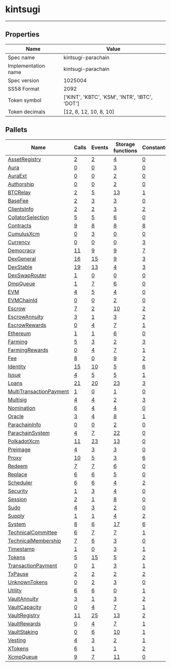 # kintsugi

---------

## Properties
| Name | Value |
| -------- | -------- |
| Spec name     | kintsugi-parachain     |
| Implementation name     | kintsugi-parachain     |
| Spec version     | 1025004     |
| SS58 Format     | 2092     |
| Token symbol      | ['KINT', 'KBTC', 'KSM', 'INTR', 'IBTC', 'DOT']     |
| Token decimals      | [12, 8, 12, 10, 8, 10]     |

## Pallets
| Name | Calls | Events | Storage functions | Constants | Errors |
| -------- | -------- | -------- | -------- | -------- | -------- |
| [AssetRegistry](assetregistry.md) | [2](assetregistry.md#calls) | [2](assetregistry.md#events) | [4](assetregistry.md#storage-functions) | [0](assetregistry.md#constants) | [5](assetregistry.md#errors) |
| [Aura](aura.md) | [0](aura.md#calls) | [0](aura.md#events) | [3](aura.md#storage-functions) | [0](aura.md#constants) | [0](aura.md#errors) |
| [AuraExt](auraext.md) | [0](auraext.md#calls) | [0](auraext.md#events) | [2](auraext.md#storage-functions) | [0](auraext.md#constants) | [0](auraext.md#errors) |
| [Authorship](authorship.md) | [0](authorship.md#calls) | [0](authorship.md#events) | [2](authorship.md#storage-functions) | [0](authorship.md#constants) | [0](authorship.md#errors) |
| [BTCRelay](btcrelay.md) | [2](btcrelay.md#calls) | [5](btcrelay.md#events) | [13](btcrelay.md#storage-functions) | [1](btcrelay.md#constants) | [52](btcrelay.md#errors) |
| [BaseFee](basefee.md) | [2](basefee.md#calls) | [3](basefee.md#events) | [3](basefee.md#storage-functions) | [0](basefee.md#constants) | [0](basefee.md#errors) |
| [ClientsInfo](clientsinfo.md) | [2](clientsinfo.md#calls) | [2](clientsinfo.md#events) | [3](clientsinfo.md#storage-functions) | [2](clientsinfo.md#constants) | [0](clientsinfo.md#errors) |
| [CollatorSelection](collatorselection.md) | [5](collatorselection.md#calls) | [5](collatorselection.md#events) | [6](collatorselection.md#storage-functions) | [0](collatorselection.md#constants) | [10](collatorselection.md#errors) |
| [Contracts](contracts.md) | [9](contracts.md#calls) | [8](contracts.md#events) | [8](contracts.md#storage-functions) | [8](contracts.md#constants) | [27](contracts.md#errors) |
| [CumulusXcm](cumulusxcm.md) | [0](cumulusxcm.md#calls) | [3](cumulusxcm.md#events) | [0](cumulusxcm.md#storage-functions) | [0](cumulusxcm.md#constants) | [0](cumulusxcm.md#errors) |
| [Currency](currency.md) | [0](currency.md#calls) | [0](currency.md#events) | [0](currency.md#storage-functions) | [3](currency.md#constants) | [2](currency.md#errors) |
| [Democracy](democracy.md) | [11](democracy.md#calls) | [9](democracy.md#events) | [9](democracy.md#storage-functions) | [7](democracy.md#constants) | [16](democracy.md#errors) |
| [DexGeneral](dexgeneral.md) | [16](dexgeneral.md#calls) | [15](dexgeneral.md#events) | [9](dexgeneral.md#storage-functions) | [3](dexgeneral.md#constants) | [28](dexgeneral.md#errors) |
| [DexStable](dexstable.md) | [19](dexstable.md#calls) | [13](dexstable.md#events) | [4](dexstable.md#storage-functions) | [3](dexstable.md#constants) | [31](dexstable.md#errors) |
| [DexSwapRouter](dexswaprouter.md) | [1](dexswaprouter.md#calls) | [0](dexswaprouter.md#events) | [0](dexswaprouter.md#storage-functions) | [0](dexswaprouter.md#constants) | [6](dexswaprouter.md#errors) |
| [DmpQueue](dmpqueue.md) | [1](dmpqueue.md#calls) | [7](dmpqueue.md#events) | [6](dmpqueue.md#storage-functions) | [0](dmpqueue.md#constants) | [2](dmpqueue.md#errors) |
| [EVM](evm.md) | [4](evm.md#calls) | [5](evm.md#events) | [4](evm.md#storage-functions) | [0](evm.md#constants) | [11](evm.md#errors) |
| [EVMChainId](evmchainid.md) | [0](evmchainid.md#calls) | [0](evmchainid.md#events) | [2](evmchainid.md#storage-functions) | [0](evmchainid.md#constants) | [0](evmchainid.md#errors) |
| [Escrow](escrow.md) | [7](escrow.md#calls) | [2](escrow.md#events) | [10](escrow.md#storage-functions) | [2](escrow.md#constants) | [13](escrow.md#errors) |
| [EscrowAnnuity](escrowannuity.md) | [3](escrowannuity.md#calls) | [1](escrowannuity.md#events) | [3](escrowannuity.md#storage-functions) | [2](escrowannuity.md#constants) | [0](escrowannuity.md#errors) |
| [EscrowRewards](escrowrewards.md) | [0](escrowrewards.md#calls) | [4](escrowrewards.md#events) | [7](escrowrewards.md#storage-functions) | [1](escrowrewards.md#constants) | [4](escrowrewards.md#errors) |
| [Ethereum](ethereum.md) | [1](ethereum.md#calls) | [1](ethereum.md#events) | [6](ethereum.md#storage-functions) | [0](ethereum.md#constants) | [2](ethereum.md#errors) |
| [Farming](farming.md) | [5](farming.md#calls) | [3](farming.md#events) | [2](farming.md#storage-functions) | [3](farming.md#constants) | [2](farming.md#errors) |
| [FarmingRewards](farmingrewards.md) | [0](farmingrewards.md#calls) | [4](farmingrewards.md#events) | [7](farmingrewards.md#storage-functions) | [1](farmingrewards.md#constants) | [4](farmingrewards.md#errors) |
| [Fee](fee.md) | [8](fee.md#calls) | [0](fee.md#events) | [9](fee.md#storage-functions) | [2](fee.md#constants) | [2](fee.md#errors) |
| [Identity](identity.md) | [15](identity.md#calls) | [10](identity.md#events) | [5](identity.md#storage-functions) | [6](identity.md#constants) | [18](identity.md#errors) |
| [Issue](issue.md) | [4](issue.md#calls) | [5](issue.md#events) | [5](issue.md#storage-functions) | [1](issue.md#constants) | [9](issue.md#errors) |
| [Loans](loans.md) | [21](loans.md#calls) | [20](loans.md#events) | [23](loans.md#storage-functions) | [3](loans.md#constants) | [26](loans.md#errors) |
| [MultiTransactionPayment](multitransactionpayment.md) | [1](multitransactionpayment.md#calls) | [0](multitransactionpayment.md#events) | [1](multitransactionpayment.md#storage-functions) | [0](multitransactionpayment.md#constants) | [0](multitransactionpayment.md#errors) |
| [Multisig](multisig.md) | [4](multisig.md#calls) | [4](multisig.md#events) | [2](multisig.md#storage-functions) | [3](multisig.md#constants) | [14](multisig.md#errors) |
| [Nomination](nomination.md) | [6](nomination.md#calls) | [4](nomination.md#events) | [4](nomination.md#storage-functions) | [0](nomination.md#constants) | [7](nomination.md#errors) |
| [Oracle](oracle.md) | [3](oracle.md#calls) | [4](oracle.md#events) | [8](oracle.md#storage-functions) | [1](oracle.md#constants) | [3](oracle.md#errors) |
| [ParachainInfo](parachaininfo.md) | [0](parachaininfo.md#calls) | [0](parachaininfo.md#events) | [2](parachaininfo.md#storage-functions) | [0](parachaininfo.md#constants) | [0](parachaininfo.md#errors) |
| [ParachainSystem](parachainsystem.md) | [4](parachainsystem.md#calls) | [7](parachainsystem.md#events) | [22](parachainsystem.md#storage-functions) | [0](parachainsystem.md#constants) | [8](parachainsystem.md#errors) |
| [PolkadotXcm](polkadotxcm.md) | [11](polkadotxcm.md#calls) | [23](polkadotxcm.md#events) | [13](polkadotxcm.md#storage-functions) | [0](polkadotxcm.md#constants) | [20](polkadotxcm.md#errors) |
| [Preimage](preimage.md) | [4](preimage.md#calls) | [3](preimage.md#events) | [3](preimage.md#storage-functions) | [0](preimage.md#constants) | [6](preimage.md#errors) |
| [Proxy](proxy.md) | [10](proxy.md#calls) | [5](proxy.md#events) | [3](proxy.md#storage-functions) | [6](proxy.md#constants) | [8](proxy.md#errors) |
| [Redeem](redeem.md) | [7](redeem.md#calls) | [7](redeem.md#events) | [6](redeem.md#storage-functions) | [0](redeem.md#constants) | [9](redeem.md#errors) |
| [Replace](replace.md) | [6](replace.md#calls) | [6](replace.md#events) | [5](replace.md#storage-functions) | [0](replace.md#constants) | [11](replace.md#errors) |
| [Scheduler](scheduler.md) | [6](scheduler.md#calls) | [6](scheduler.md#events) | [4](scheduler.md#storage-functions) | [2](scheduler.md#constants) | [5](scheduler.md#errors) |
| [Security](security.md) | [1](security.md#calls) | [3](security.md#events) | [4](security.md#storage-functions) | [0](security.md#constants) | [0](security.md#errors) |
| [Session](session.md) | [2](session.md#calls) | [1](session.md#events) | [8](session.md#storage-functions) | [0](session.md#constants) | [5](session.md#errors) |
| [Sudo](sudo.md) | [4](sudo.md#calls) | [3](sudo.md#events) | [2](sudo.md#storage-functions) | [0](sudo.md#constants) | [1](sudo.md#errors) |
| [Supply](supply.md) | [1](supply.md#calls) | [1](supply.md#events) | [4](supply.md#storage-functions) | [2](supply.md#constants) | [0](supply.md#errors) |
| [System](system.md) | [8](system.md#calls) | [6](system.md#events) | [17](system.md#storage-functions) | [6](system.md#constants) | [6](system.md#errors) |
| [TechnicalCommittee](technicalcommittee.md) | [6](technicalcommittee.md#calls) | [7](technicalcommittee.md#events) | [7](technicalcommittee.md#storage-functions) | [1](technicalcommittee.md#constants) | [10](technicalcommittee.md#errors) |
| [TechnicalMembership](technicalmembership.md) | [7](technicalmembership.md#calls) | [6](technicalmembership.md#events) | [3](technicalmembership.md#storage-functions) | [0](technicalmembership.md#constants) | [3](technicalmembership.md#errors) |
| [Timestamp](timestamp.md) | [1](timestamp.md#calls) | [0](timestamp.md#events) | [3](timestamp.md#storage-functions) | [1](timestamp.md#constants) | [0](timestamp.md#errors) |
| [Tokens](tokens.md) | [5](tokens.md#calls) | [15](tokens.md#events) | [5](tokens.md#storage-functions) | [2](tokens.md#constants) | [8](tokens.md#errors) |
| [TransactionPayment](transactionpayment.md) | [0](transactionpayment.md#calls) | [1](transactionpayment.md#events) | [3](transactionpayment.md#storage-functions) | [1](transactionpayment.md#constants) | [0](transactionpayment.md#errors) |
| [TxPause](txpause.md) | [2](txpause.md#calls) | [2](txpause.md#events) | [2](txpause.md#storage-functions) | [2](txpause.md#constants) | [4](txpause.md#errors) |
| [UnknownTokens](unknowntokens.md) | [0](unknowntokens.md#calls) | [2](unknowntokens.md#events) | [3](unknowntokens.md#storage-functions) | [0](unknowntokens.md#constants) | [3](unknowntokens.md#errors) |
| [Utility](utility.md) | [6](utility.md#calls) | [6](utility.md#events) | [0](utility.md#storage-functions) | [1](utility.md#constants) | [1](utility.md#errors) |
| [VaultAnnuity](vaultannuity.md) | [3](vaultannuity.md#calls) | [1](vaultannuity.md#events) | [3](vaultannuity.md#storage-functions) | [2](vaultannuity.md#constants) | [0](vaultannuity.md#errors) |
| [VaultCapacity](vaultcapacity.md) | [0](vaultcapacity.md#calls) | [4](vaultcapacity.md#events) | [7](vaultcapacity.md#storage-functions) | [1](vaultcapacity.md#constants) | [4](vaultcapacity.md#errors) |
| [VaultRegistry](vaultregistry.md) | [11](vaultregistry.md#calls) | [25](vaultregistry.md#events) | [13](vaultregistry.md#storage-functions) | [2](vaultregistry.md#constants) | [25](vaultregistry.md#errors) |
| [VaultRewards](vaultrewards.md) | [0](vaultrewards.md#calls) | [4](vaultrewards.md#events) | [7](vaultrewards.md#storage-functions) | [1](vaultrewards.md#constants) | [4](vaultrewards.md#errors) |
| [VaultStaking](vaultstaking.md) | [0](vaultstaking.md#calls) | [6](vaultstaking.md#events) | [10](vaultstaking.md#storage-functions) | [1](vaultstaking.md#constants) | [3](vaultstaking.md#errors) |
| [Vesting](vesting.md) | [4](vesting.md#calls) | [3](vesting.md#events) | [2](vesting.md#storage-functions) | [1](vesting.md#constants) | [6](vesting.md#errors) |
| [XTokens](xtokens.md) | [6](xtokens.md#calls) | [1](xtokens.md#events) | [1](xtokens.md#storage-functions) | [2](xtokens.md#constants) | [19](xtokens.md#errors) |
| [XcmpQueue](xcmpqueue.md) | [9](xcmpqueue.md#calls) | [7](xcmpqueue.md#events) | [11](xcmpqueue.md#storage-functions) | [0](xcmpqueue.md#constants) | [5](xcmpqueue.md#errors) |